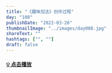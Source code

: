 ```yaml
---
title: "《趣味加法》创作过程"
day: "108"
publishDate: "2022-03-26"
thumbnailImage: "../images/day008.jpg"
shareText: ""
hashtags: ["", ""]
draft: false
---
```


<!-- <video src="http://netdisk.driftlife.co/netdisk/iface/downloadOpen?fileId=356483&amp;quality=2" width="100%" height="100%" autoplay="" controls="controls"></video> -->

<!-- <iframe width="100%" height="320px" frameborder="0" src="https://www.ixigua.com/iframe/7079396831465046558?autoplay=0" referrerpolicy="unsafe-url" allowfullscreen></iframe> -->
#### [💡 点击播放](https://www.ixigua.com/7079396831465046558)
